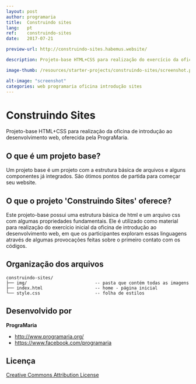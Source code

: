```yaml
---
layout: post
author: programaria
title:  Construindo sites
lang:   pt
ref:    construindo-sites
date:   2017-07-21

preview-url: http://construindo-sites.habemus.website/

description: Projeto-base HTML+CSS para realização do exercício da oficina de construção de sites oferecida pela PrograMaria.

image-thumb: /resources/starter-projects/construindo-sites/screenshot.png

alt-image: "screenshot"
categories: web programaria oficina introdução sites
---
```


# Construindo Sites

Projeto-base HTML+CSS para realização da oficina de introdução ao desenvolvimento web, oferecida pela PrograMaria.

## O que é um projeto base?

Um projeto base é um projeto com a estrutura básica de arquivos e alguns componentes já integrados. São ótimos pontos de partida para começar seu website.

## O que o projeto 'Construindo Sites' oferece?

Este projeto-base possui uma estrutura básica de html e um arquivo css com algumas propriedades fundamentais. Ele é utilizado como material para realização do exercício inicial da oficina de introdução ao desenvolvimento web, em que os participantes exploram essas linguagens através de algumas provocações feitas sobre o primeiro contato com os códigos.

## Organização dos arquivos

```
construindo-sites/
├── img/                          -- pasta que contém todas as imagens    
├── index.html                    -- home - página inicial
└── style.css                     -- folha de estilos
```

## Desenvolvido por

**PrograMaria**

- <http://www.programaria.org/>
- <https://www.facebook.com/programaria>

## Licença

[Creative Commons Attribution License](http://creativecommons.org/licenses/by/2.0/)
